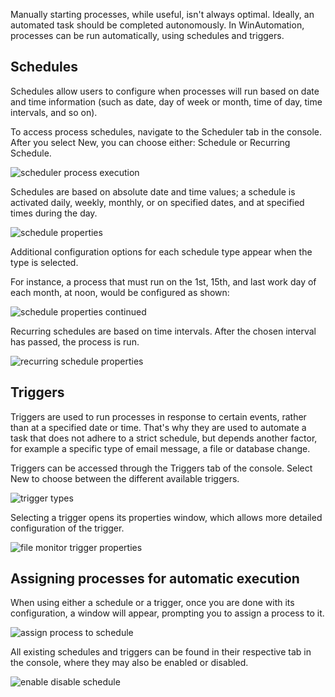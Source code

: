 Manually starting processes, while useful, isn't always optimal. Ideally, an automated task should be completed autonomously. In WinAutomation, processes can be run automatically, using schedules and triggers.

## Schedules
Schedules allow users to configure when processes will run based on date and time information (such as date, day of week or month, time of day, time intervals, and so on).

To  access process schedules, navigate to the Scheduler tab in the console. After you select New, you can choose either: Schedule or Recurring Schedule. 
 

![scheduler process execution](..\media\scheduler-process-execution.png)

Schedules are based on absolute date and time values; a schedule is activated daily, weekly, monthly, or on specified dates, and at specified times during the day.
 

![schedule properties](..\media\schedule-properties.png)

Additional configuration options for each schedule type appear when the type is selected.

For instance, a process that must run on the 1st, 15th, and last work day of each month, at noon, would be configured as shown: 
 

![schedule properties continued](..\media\schedule-properties-continued.png)

Recurring schedules are based on time intervals. After the chosen interval has passed, the process is run.
 

![recurring schedule properties](..\media\recurring-schedule-properties.png)

## Triggers

Triggers are used to run processes in response to certain events, rather than at a specified date or time. That's why they are used to automate a task that does not adhere to a strict schedule, but depends another factor, for example a specific type of email message, a file or database change.

Triggers can be accessed through the Triggers tab of the console. Select New to choose between the different available triggers.
 

![trigger types](..\media\trigger-types.png)

Selecting a trigger opens its properties window, which allows more detailed configuration of the trigger.
 

![file monitor trigger properties](..\media\file-monitor-trigger-properties.png)

## Assigning processes for automatic execution

When using either a schedule or a trigger, once you are done with its configuration, a window will appear, prompting you to assign a process to it.
 

![assign process to schedule](..\media\assign-process-to-schedule.png)

All existing schedules and triggers can be found in their respective tab in the console, where they may also be enabled or disabled. 
 

![enable disable schedule](..\media\enable-disable-schedule.png)

 